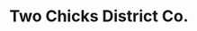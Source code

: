 ---
title: "Two Chicks District Co."
url: /indianapolis/two-chicks-district-co/
shop: convenience
---